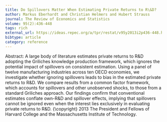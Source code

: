```yaml
---
title: Do Spillovers Matter When Estimating Private Returns to R\&D?
author: Markus Eberhardt and Christian Helmers and Hubert Strauss
journal: The Review of Economics and Statistics
volume: 95(2):436-448
tags: rich
external_url: https://ideas.repec.org/a/tpr/restat/v95y2013i2p436-448.html
bibtype: article
category: reference
---
```

Abstract:  A large body of literature estimates private returns to R\&D adopting the Griliches knowledge production framework, which ignores the potential impact of spillovers on consistent estimation. Using a panel of twelve manufacturing industries across ten OECD economies, we investigate whether ignoring spillovers leads to bias in the estimated private returns to R\&D. We compare results from a common factor framework, which accounts for spillovers and other unobserved shocks, to those from a standard Griliches approach. Our findings confirm that conventional estimates conflate own-R\&D and spillover effects, implying that spillovers cannot be ignored even when the interest lies exclusively in evaluating private returns to R\&D. {\copyright} 2013 The President and Fellows of Harvard College and the Massachusetts Institute of Technology.
